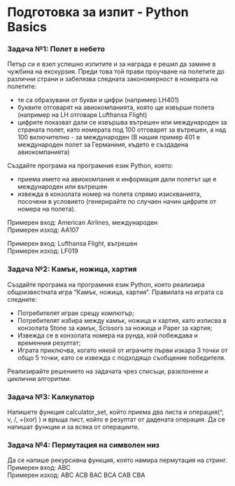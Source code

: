 # Подготовка за изпит - Python Basics

### Задача №1: Полет в небето
Петър си е взел успешно изпитите и за награда е решил да замине в чужбина на екскурзия. 
Преди това той прави проучване на полетите до различни страни и забелязва следната закономерност в номерата на полетите:
- те са образувани от букви и цифри (например LH401)
- буквите отговарят на авиокомпанията, която ще извърши полета (например на LH отговаря Lufthansa Flight)
- цифрите показват дали се извършва вътрешен или международен за страната полет, като номерата под 100 отговарят 
за вътрешен, а над 100 включително - за международен (В нашия пример 401 е международен полет за Германиия, където е създадена авиокомпанията)

Създайте програма на програмния език Python, която:
- приема името на авиокомпания и информация дали полетът ще е международен или вътрешен
- извежда в конзолата номер на полета спрямо изискванията, посочени в условието (генерирайте по случаен начин цифрите от номера на полета).

Примерен вход: American Airlines, международен <br>
Примерен изход: АА107

Примерен вход: Lufthansa Flight, вътрешен <br>
Примерен изход: LF019

### Задача №2: Камък, ножица, хартия

Създайте програма на програмния език Python, която реализира общоизвестната игра “Камък, ножица, хартия”. Правилата на играта са следните:
- Потребителят играе срещу компютър;
- Потребителят избира между камък, ножица и хартия, като изписва в конзолата Stone за камък, Scissors за ножица и Paper за хартия;
- Извежда се в конзолата номера на рунда, кой побеждава и временния резултат;
- Играта приключва, когато някой от играчите първи изкара 3 точки от общо 5 точки, като се извежда с подходящо съобщение победителя.

Реализирайте решението на задачата чрез списъци, разклонени и циклични алгоритми.

### Задача №3: Калкулатор
Напишете функция calculator_set, който приема два листа и операция(^, v, /, +(xor) ) и връща лист, който е резултат от дадената операция. Да се напишат функции и за всяка от операциите.

### Задача №4: Пермутация на символен низ
Да се напише рекурсивна функция, която намира пермутация на стринг. <br>
Примерен вход: ABC <br>
Примерен изход: ABC ACB BAC BCA CAB CBA

